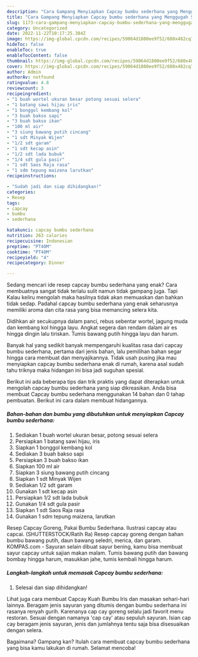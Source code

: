 ```yaml
---
description: "Cara Gampang Menyiapkan Capcay bumbu sederhana yang Menggugah Selera"
title: "Cara Gampang Menyiapkan Capcay bumbu sederhana yang Menggugah Selera"
slug: 1173-cara-gampang-menyiapkan-capcay-bumbu-sederhana-yang-menggugah-selera
category: Uncategorized
date: 2022-11-22T10:17:25.384Z
image: https://img-global.cpcdn.com/recipes/59064d1800ee9f52/680x482cq70/capcay-bumbu-sederhana-foto-resep-utama.jpg
hideToc: false
enableToc: true
enableTocContent: false
thumbnail: https://img-global.cpcdn.com/recipes/59064d1800ee9f52/680x482cq70/capcay-bumbu-sederhana-foto-resep-utama.jpg
cover: https://img-global.cpcdn.com/recipes/59064d1800ee9f52/680x482cq70/capcay-bumbu-sederhana-foto-resep-utama.jpg
author: Admin
authorAv: notfound
ratingvalue: 4.8
reviewcount: 3
recipeingredient:
- "1 buah wortel ukuran besar potong sesuai selera"
- "1 batang sawi hijau iris"
- "1 bonggol kembang kol"
- "3 buah bakso sapi"
- "3 buah bakso ikan"
- "100 ml air"
- "3 siung bawang putih cincang"
- "1 sdt Minyak Wijen"
- "1/2 sdt garam"
- "1 sdt kecap asin"
- "1/2 sdt lada bubuk"
- "1/4 sdt gula pasir"
- "1 sdt Saos Raja rasa"
- "1 sdm tepung maizena larutkan"
recipeinstructions:

- "Sudah jadi dan siap dihidangkan!"
categories:
- Resep
tags:
- capcay
- bumbu
- sederhana

katakunci: capcay bumbu sederhana 
nutrition: 263 calories
recipecuisine: Indonesian
preptime: "PT40M"
cooktime: "PT40M"
recipeyield: "4"
recipecategory: Dinner

---
```



Sedang mencari ide resep capcay bumbu sederhana yang enak? Cara membuatnya sangat tidak terlalu sulit namun tidak gampang juga. Tapi Kalau keliru mengolah maka hasilnya tidak akan memuaskan dan bahkan tidak sedap. Padahal capcay bumbu sederhana yang enak seharusnya memiliki aroma dan cita rasa yang bisa memancing selera kita.


Didihkan air secukupnya dalam panci, rebus sebentar wortel, jagung muda dan kembang kol hingga layu. Angkat segera dan rendam dalam air es hingga dingin lalu tiriskan. Tumis bawang putih hingga layu dan harum.

Banyak hal yang sedikit banyak mempengaruhi kualitas rasa dari capcay bumbu sederhana, pertama dari jenis bahan, lalu pemilihan bahan segar hingga cara membuat dan menyajikannya. Tidak usah pusing jika mau menyiapkan capcay bumbu sederhana enak di rumah, karena asal sudah tahu triknya maka hidangan ini bisa jadi suguhan spesial.


Berikut ini ada beberapa tips dan trik praktis yang dapat diterapkan untuk mengolah capcay bumbu sederhana yang siap dikreasikan. Anda bisa membuat Capcay bumbu sederhana menggunakan 14 bahan dan 0 tahap pembuatan. Berikut ini cara dalam membuat hidangannya.

<!--inarticleads1-->

##### Bahan-bahan dan bumbu yang dibutuhkan untuk menyiapkan Capcay bumbu sederhana:

1. Sediakan 1 buah wortel ukuran besar, potong sesuai selera
1. Persiapkan 1 batang sawi hijau, iris
1. Siapkan 1 bonggol kembang kol
1. Sediakan 3 buah bakso sapi
1. Persiapkan 3 buah bakso ikan
1. Siapkan 100 ml air
1. Siapkan 3 siung bawang putih cincang
1. Siapkan 1 sdt Minyak Wijen
1. Sediakan 1/2 sdt garam
1. Gunakan 1 sdt kecap asin
1. Persiapkan 1/2 sdt lada bubuk
1. Gunakan 1/4 sdt gula pasir
1. Siapkan 1 sdt Saos Raja rasa
1. Gunakan 1 sdm tepung maizena, larutkan


Resep Capcay Goreng, Pakai Bumbu Sederhana. Ilustrasi capcay atau capcai. (SHUTTERSTOCK/Ratih Ra) Resep capcay goreng dengan bahan bumbu bawang putih, daun bawang seledri, merica, dan garam. KOMPAS.com - Sayuran selain dibuat sayur bening, kamu bisa membuat sayur capcay untuk sajian makan malam. Tumis bawang putih dan bawang bombay hingga harum, masukkan jahe, tumis kembali hingga harum. 

<!--inarticleads2-->

##### Langkah-langkah untuk memasak Capcay bumbu sederhana:


1. Selesai dan siap dihidangkan!

Lihat juga cara membuat Capcay Kuah Bumbu Iris dan masakan sehari-hari lainnya. Beragam jenis sayuran yang ditumis dengan bumbu sederhana ini rasanya renyah gurih. Karenanya cap cay goreng selalu jadi favorit menu restoran. Sesuai dengan namanya &#39;cap cay&#39; atau sepuluh sayuran. Isian cap cay beragam jenis sayuran, jenis dan jumlahnya tentu saja bisa disesuaikan dengan selera. 

Bagaimana? Gampang kan? Itulah cara membuat capcay bumbu sederhana yang bisa kamu lakukan di rumah. Selamat mencoba!
